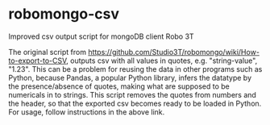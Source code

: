# robomongo-csv
Improved csv output script for mongoDB client Robo 3T

The original script from https://github.com/Studio3T/robomongo/wiki/How-to-export-to-CSV, outputs csv with all values in quotes, e.g. "string-value", "1.23". This can be a problem for reusing the data in other programs such as Python, because Pandas, a popular Python library, infers the datatype by the presence/absence of quotes, making what are supposed to be numericals in to strings. This script removes the quotes from numbers and the header, so that the exported csv becomes ready to be loaded in Python. For usage, follow instructions in the above link.
